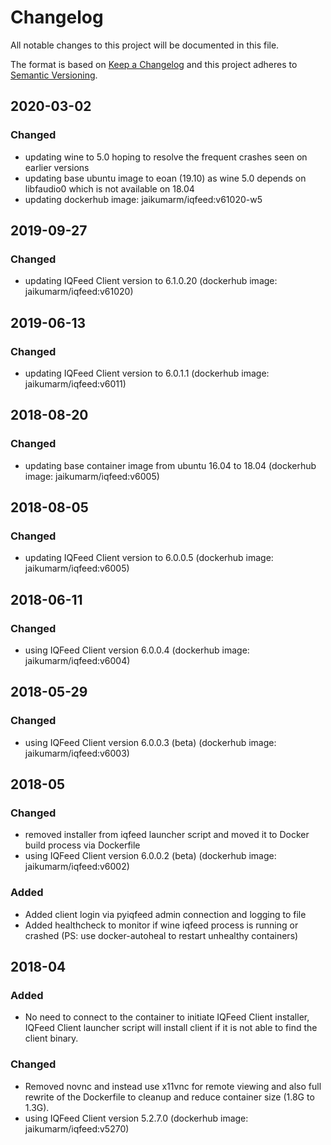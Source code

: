 # Changelog
All notable changes to this project will be documented in this file.

The format is based on [Keep a Changelog](http://keepachangelog.com/en/1.0.0/)
and this project adheres to [Semantic Versioning](http://semver.org/spec/v2.0.0.html).

## 2020-03-02
### Changed
- updating wine to 5.0 hoping to resolve the frequent crashes seen on earlier versions
- updating base ubuntu image to eoan (19.10) as wine 5.0 depends on libfaudio0 which is not available on 18.04
- updating dockerhub image: jaikumarm/iqfeed:v61020-w5

## 2019-09-27
### Changed
- updating IQFeed Client version to 6.1.0.20 (dockerhub image: jaikumarm/iqfeed:v61020)

## 2019-06-13
### Changed
- updating IQFeed Client version to 6.0.1.1 (dockerhub image: jaikumarm/iqfeed:v6011)

## 2018-08-20
### Changed
- updating base container image from ubuntu 16.04 to 18.04 (dockerhub image: jaikumarm/iqfeed:v6005)

## 2018-08-05
### Changed
- updating IQFeed Client version to 6.0.0.5 (dockerhub image: jaikumarm/iqfeed:v6005)

## 2018-06-11
### Changed
- using IQFeed Client version 6.0.0.4 (dockerhub image: jaikumarm/iqfeed:v6004)

## 2018-05-29
### Changed
- using IQFeed Client version 6.0.0.3 (beta) (dockerhub image: jaikumarm/iqfeed:v6003)

## 2018-05
### Changed
- removed installer from iqfeed launcher script and moved it to Docker build process via Dockerfile
- using IQFeed Client version 6.0.0.2 (beta) (dockerhub image: jaikumarm/iqfeed:v6002)

### Added
- Added client login via pyiqfeed admin connection and logging to file
- Added healthcheck to monitor if wine iqfeed process is running or crashed (PS: use docker-autoheal to restart unhealthy containers)

## 2018-04
### Added
- No need to connect to the container to initiate IQFeed Client installer, IQFeed Client launcher script will install client if it is not able to find the client binary.

### Changed
- Removed novnc and instead use x11vnc for remote viewing and also full rewrite of the Dockerfile to cleanup and reduce container size (1.8G to 1.3G).
- using IQFeed Client version 5.2.7.0 (dockerhub image: jaikumarm/iqfeed:v5270)
